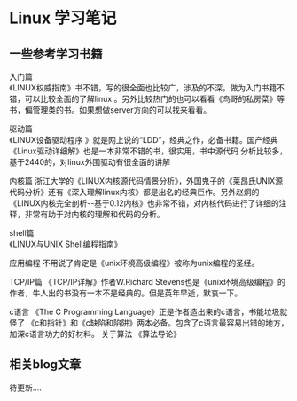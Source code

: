 # Linux 学习笔记
## 一些参考学习书籍
入门篇   
《LINUX权威指南》书不错，写的很全面也比较广，涉及的不深，做为入门书籍不错，可以比较全面的了解linux 。另外比较热门的也可以看看《鸟哥的私房菜》等书，偏管理类的书。如果想做server方向的可以找来看看。

驱动篇   
《LINUX设备驱动程序 》就是网上说的“LDD”，经典之作，必备书籍。国产经典《Linux驱动详细解》也是一本非常不错的书，很实用，书中源代码 分析比较多，基于2440的，对linux外围驱动有很全面的讲解

内核篇 
浙江大学的《LINUX内核源代码情景分析》，外国鬼子的《莱昂氏UNIX源代码分析》还有《深入理解linux内核》都是出名的经典巨作。另外赵炯的《LINUX内核完全剖析--基于0.12内核》也非常不错，对内核代码进行了详细的注释，非常有助于对内核的理解和代码的分析。

shell篇  
《LINUX与UNIX Shell编程指南》

应用编程 
不用说了肯定是《unix环境高级编程》被称为unix编程的圣经。

TCP/IP篇 
《TCP/IP详解》作者W.Richard Stevens也是《unix环境高级编程》的作者，牛人出的书没有一本不是经典的。但是英年早逝，默哀一下。

c语言 
《The C Programming Language》正是作者造出来的c语言，书能垃圾就怪了
《c和指针》和《c缺陷和陷阱》两本必备。包含了c语言最容易出错的地方，加深c语言功力的好材料。
关于算法 
《算法导论》

## 相关blog文章
待更新....
